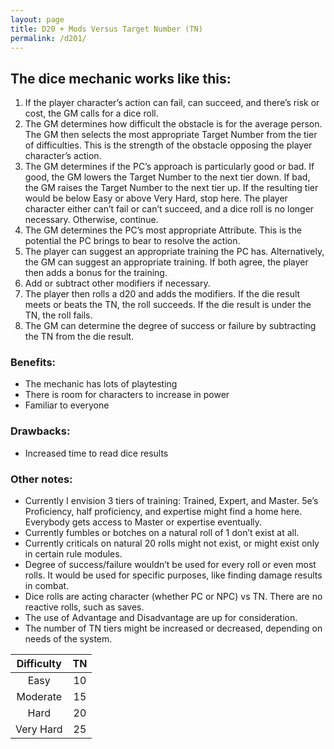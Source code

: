 ```yaml
---
layout: page
title: D20 + Mods Versus Target Number (TN)
permalink: /d201/
---
```


## The dice mechanic works like this:
1. If the player character’s action can fail, can succeed, and there’s risk or cost, the GM calls for a dice roll.
2. The GM determines how difficult the obstacle is for the average person. The GM then selects the most appropriate Target Number from the tier of difficulties. This is the strength of the obstacle opposing the player character’s action.
3. The GM determines if the PC’s approach is particularly good or bad. If good, the GM lowers the Target Number to the next tier down. If bad, the GM raises the Target Number to the next tier up. If the resulting tier would be below Easy or above Very Hard, stop here. The player character either can’t fail or can’t succeed, and a dice roll is no longer necessary. Otherwise, continue.
4. The GM determines the PC’s most appropriate Attribute. This is the potential the PC brings to bear to resolve the action.
5. The player can suggest an appropriate training the PC has. Alternatively, the GM can suggest an appropriate training. If both agree, the player then adds a bonus for the training.
6. Add or subtract other modifiers if necessary.
7. The player then rolls a d20 and adds the modifiers. If the die result meets or beats the TN, the roll succeeds. If the die result is under the TN, the roll fails.
8. The GM can determine the degree of success or failure by subtracting the TN from the die result.

### Benefits: 
- The mechanic has lots of playtesting
- There is room for characters to increase in power
- Familiar to everyone

### Drawbacks:
- Increased time to read dice results

### Other notes:
- Currently I envision 3 tiers of training: Trained, Expert, and Master. 5e’s Proficiency, half proficiency, and expertise might find a home here. Everybody gets access to Master or expertise eventually.
- Currently fumbles or botches on a natural roll of 1 don’t exist at all.
- Currently criticals on natural 20 rolls might not exist, or might exist only in certain rule modules.
- Degree of success/failure wouldn’t be used for every roll or even most rolls. It would be used for specific purposes, like finding damage results in combat.
- Dice rolls are acting character (whether PC or NPC) vs TN. There are no reactive rolls, such as saves.
- The use of Advantage and Disadvantage are up for consideration.
- The number of TN tiers might be increased or decreased, depending on needs of the system.

| Difficulty | TN |
|:---:|:---:|
| Easy | 10 |
| Moderate | 15 |
| Hard | 20 |
| Very Hard | 25 |
